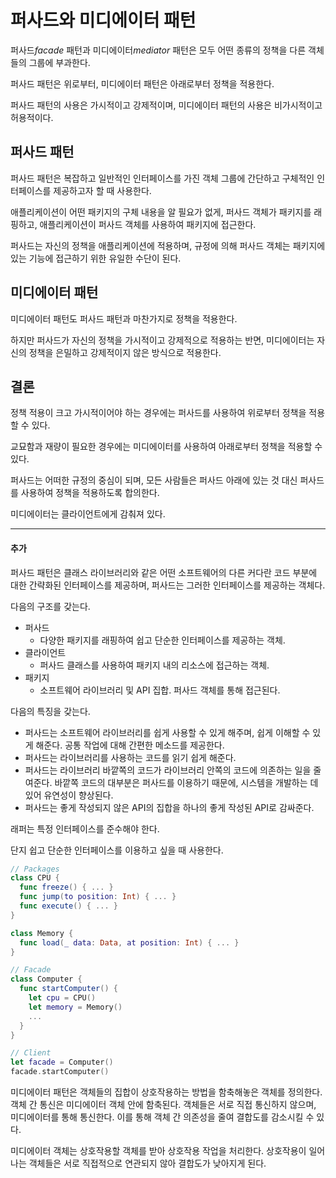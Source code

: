 # 퍼사드와 미디에이터 패턴

퍼사드*facade* 패턴과 미디에이터*mediator* 패턴은 모두 어떤 종류의 정책을 다른 객체들의 그룹에 부과한다.

퍼사드 패턴은 위로부터, 미디에이터 패턴은 아래로부터 정책을 적용한다.

퍼사드 패턴의 사용은 가시적이고 강제적이며, 미디에이터 패턴의 사용은 비가시적이고 허용적이다.

## 퍼사드 패턴

퍼사드 패턴은 복잡하고 일반적인 인터페이스를 가진 객체 그룹에 간단하고 구체적인 인터페이스를 제공하고자 할 때 사용한다.

애플리케이션이 어떤 패키지의 구체 내용을 알 필요가 없게, 퍼사드 객체가 패키지를 래핑하고, 애플리케이션이 퍼사드 객체를 사용하여 패키지에 접근한다.

퍼사드는 자신의 정책을 애플리케이션에 적용하며, 규정에 의해 퍼사드 객체는 패키지에 있는 기능에 접근하기 위한 유일한 수단이 된다.

## 미디에이터 패턴

미디에이터 패턴도 퍼사드 패턴과 마찬가지로 정책을 적용한다. 

하지만 퍼사드가 자신의 정책을 가시적이고 강제적으로 적용하는 반면, 미디에이터는 자신의 정책을 은밀하고 강제적이지 않은 방식으로 적용한다.

## 결론

정책 적용이 크고 가시적이어야 하는 경우에는 퍼사드를 사용하여 위로부터 정책을 적용할 수 있다.

교묘함과 재량이 필요한 경우에는 미디에이터를 사용하여 아래로부터 정책을 적용할 수 있다.

퍼사드는 어떠한 규정의 중심이 되며, 모든 사람들은 퍼사드 아래에 있는 것 대신 퍼사드를 사용하여 정책을 적용하도록 합의한다.

미디에이터는 클라이언트에게 감춰져 있다.

---

#### 추가

퍼사드 패턴은 클래스 라이브러리와 같은 어떤 소프트웨어의 다른 커다란 코드 부분에 대한 간략화된 인터페이스를 제공하며, 퍼사드는 그러한 인터페이스를 제공하는 객체다.

다음의 구조를 갖는다.

- 퍼사드
  - 다양한 패키지를 래핑하여 쉽고 단순한 인터페이스를 제공하는 객체.
- 클라이언트
  - 퍼사드 클래스를 사용하여 패키지 내의 리소스에 접근하는 객체.
- 패키지
  - 소프트웨어 라이브러리 및 API 집합. 퍼사드 객체를 통해 접근된다.

다음의 특징을 갖는다.

- 퍼사드는 소프트웨어 라이브러리를 쉽게 사용할 수 있게 해주며, 쉽게 이해할 수 있게 해준다. 공통 작업에 대해 간편한 메소드를 제공한다.
- 퍼사드는 라이브러리를 사용하는 코드를 읽기 쉽게 해준다.
- 퍼사드는 라이브러리 바깥쪽의 코드가 라이브러리 안쪽의 코드에 의존하는 일을 줄여준다. 바깥쪽 코드의 대부분은 퍼사드를 이용하기 때문에, 시스템을 개발하는 데 있어 유연성이 향상된다.
- 퍼사드는 좋게 작성되지 않은 API의 집합을 하나의 좋게 작성된 API로 감싸준다.

래퍼는 특정 인터페이스를 준수해야 한다.

단지 쉽고 단순한 인터페이스를 이용하고 싶을 때 사용한다.

```swift
// Packages
class CPU {
  func freeze() { ... }
  func jump(to position: Int) { ... }
  func execute() { ... }
}

class Memory {
  func load(_ data: Data, at position: Int) { ... }
}

// Facade
class Computer {
  func startComputer() {
    let cpu = CPU()
    let memory = Memory()
    ...
  }
}

// Client
let facade = Computer()
facade.startComputer()
```

미디에이터 패턴은 객체들의 집합이 상호작용하는 방법을 함축해놓은 객체를 정의한다. 객체 간 통신은 미디에이터 객체 안에 함축된다. 객체들은 서로 직접 통신하지 않으며, 미디에이터를 통해 통신한다. 이를 통해 객체 간 의존성을 줄여 결합도를 감소시킬 수 있다.

미디에이터 객체는 상호작용할 객체를 받아 상호작용 작업을 처리한다. 상호작용이 일어나는 객체들은 서로 직접적으로 연관되지 않아 결합도가 낮아지게 된다.